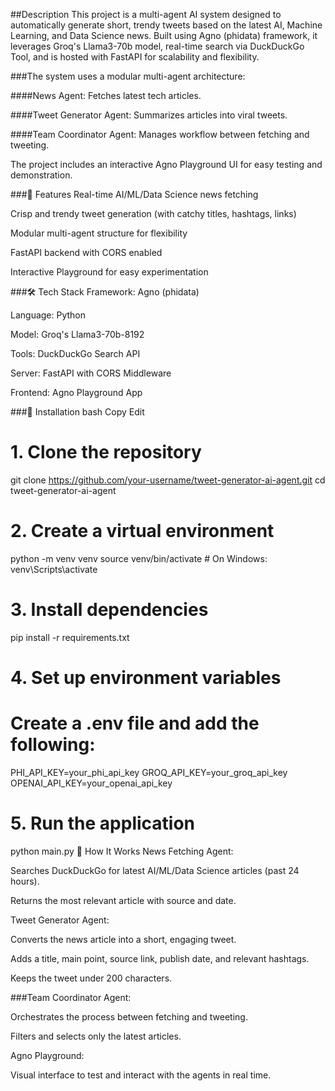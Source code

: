 ##Description
This project is a multi-agent AI system designed to automatically generate short, trendy tweets based on the latest AI, Machine Learning, and Data Science news.
Built using Agno (phidata) framework, it leverages Groq's Llama3-70b model, real-time search via DuckDuckGo Tool, and is hosted with FastAPI for scalability and flexibility.

###The system uses a modular multi-agent architecture:

####News Agent: Fetches latest tech articles.

####Tweet Generator Agent: Summarizes articles into viral tweets.

####Team Coordinator Agent: Manages workflow between fetching and tweeting.

The project includes an interactive Agno Playground UI for easy testing and demonstration.

###🚀 Features
Real-time AI/ML/Data Science news fetching

Crisp and trendy tweet generation (with catchy titles, hashtags, links)

Modular multi-agent structure for flexibility

FastAPI backend with CORS enabled

Interactive Playground for easy experimentation

###🛠 Tech Stack
Framework: Agno (phidata)

Language: Python

Model: Groq's Llama3-70b-8192

Tools: DuckDuckGo Search API

Server: FastAPI with CORS Middleware

Frontend: Agno Playground App

###📜 Installation
bash
Copy
Edit
# 1. Clone the repository
git clone https://github.com/your-username/tweet-generator-ai-agent.git
cd tweet-generator-ai-agent

# 2. Create a virtual environment
python -m venv venv
source venv/bin/activate  # On Windows: venv\Scripts\activate

# 3. Install dependencies
pip install -r requirements.txt

# 4. Set up environment variables
# Create a .env file and add the following:
PHI_API_KEY=your_phi_api_key
GROQ_API_KEY=your_groq_api_key
OPENAI_API_KEY=your_openai_api_key

# 5. Run the application
python main.py
🧠 How It Works
News Fetching Agent:

Searches DuckDuckGo for latest AI/ML/Data Science articles (past 24 hours).

Returns the most relevant article with source and date.

Tweet Generator Agent:

Converts the news article into a short, engaging tweet.

Adds a title, main point, source link, publish date, and relevant hashtags.

Keeps the tweet under 200 characters.

###Team Coordinator Agent:

Orchestrates the process between fetching and tweeting.

Filters and selects only the latest articles.

Agno Playground:

Visual interface to test and interact with the agents in real time.



